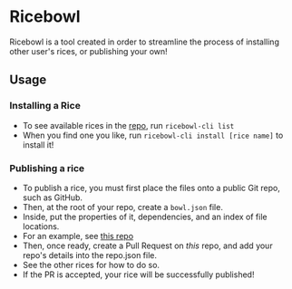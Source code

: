 # Ricebowl

Ricebowl is a tool created in order to streamline the process of installing other user's rices, or publishing your own!

## Usage

### Installing a Rice

- To see available rices in the [repo](https://github.com/StikyPiston/ricebowl-repo), run `ricebowl-cli list`
- When you find one you like, run `ricebowl-cli install [rice name]` to install it!

### Publishing a rice

- To publish a rice, you must first place the files onto a public Git repo, such as GitHub.
- Then, at the root of your repo, create a `bowl.json` file.
- Inside, put the properties of it, dependencies, and an index of file locations.
- For an example, see [this repo](https://github.com/stikypiston/darkroast-bspwm)
- Then, once ready, create a Pull Request on *this* repo, and add your repo's details into the repo.json file.
- See the other rices for how to do so.
- If the PR is accepted, your rice will be successfully published!
